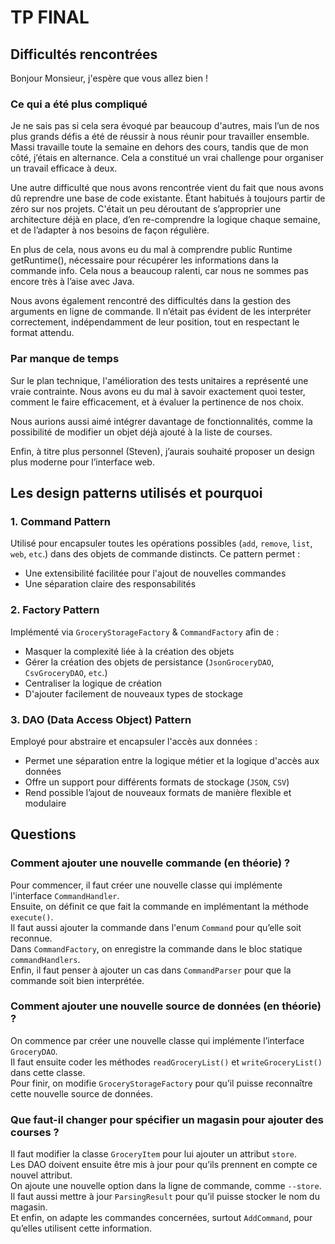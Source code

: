# TP FINAL 

## Difficultés rencontrées

Bonjour Monsieur, j'espère que vous allez bien ! 

### Ce qui a été plus compliqué

Je ne sais pas si cela sera évoqué par beaucoup d'autres, mais l’un de nos plus grands défis a été de réussir à nous réunir pour travailler ensemble.
Massi travaille toute la semaine en dehors des cours, tandis que de mon côté, j’étais en alternance. 
Cela a constitué un vrai challenge pour organiser un travail efficace à deux.

Une autre difficulté que nous avons rencontrée vient du fait que nous avons dû reprendre une base de code existante.
Étant habitués à toujours partir de zéro sur nos projets. C'était un peu déroutant de s’approprier une architecture déjà en place, d’en re-comprendre la logique chaque semaine,
et de l’adapter à nos besoins de façon régulière.

En plus de cela, nous avons eu du mal à comprendre public Runtime getRuntime(), nécessaire pour récupérer les informations dans la commande info.
Cela nous a beaucoup ralenti, car nous ne sommes pas encore très à l’aise avec Java.

Nous avons également rencontré des difficultés dans la gestion des arguments en ligne de commande.
Il n’était pas évident de les interpréter correctement, indépendamment de leur position, tout en respectant le format attendu.


### Par manque de temps

Sur le plan technique, l'amélioration des tests unitaires a représenté une vraie contrainte.
Nous avons eu du mal à savoir exactement quoi tester, comment le faire efficacement, et à évaluer la pertinence de nos choix.

Nous aurions aussi aimé intégrer davantage de fonctionnalités, comme la possibilité de modifier un objet déjà ajouté à la liste de courses.

Enfin, à titre plus personnel (Steven), j’aurais souhaité proposer un design plus moderne pour l’interface web.

## Les design patterns utilisés et pourquoi

### 1. **Command Pattern**

Utilisé pour encapsuler toutes les opérations possibles (`add`, `remove`, `list`, `web`, `etc`.) dans des objets de commande distincts.
Ce pattern permet :
* Une extensibilité facilitée pour l'ajout de nouvelles commandes
* Une séparation claire des responsabilités

### 2. **Factory Pattern**

Implémenté via `GroceryStorageFactory` & `CommandFactory` afin de :

* Masquer la complexité liée à la création des objets
* Gérer la création des objets de persistance (`JsonGroceryDAO`, `CsvGroceryDAO`, `etc`.)
* Centraliser la logique de création
* D'ajouter facilement de nouveaux types de stockage

### 3. **DAO (Data Access Object) Pattern**

Employé pour abstraire et encapsuler l'accès aux données :

* Permet une séparation entre la logique métier et la logique d'accès aux données
* Offre un support pour différents formats de stockage (`JSON`, `CSV`)
* Rend possible l’ajout de nouveaux formats de manière flexible et modulaire


## Questions

### Comment ajouter une nouvelle commande (en théorie) ?

Pour commencer, il faut créer une nouvelle classe qui implémente l'interface `CommandHandler`.  
Ensuite, on définit ce que fait la commande en implémentant la méthode `execute()`.  
Il faut aussi ajouter la commande dans l'enum `Command` pour qu’elle soit reconnue.  
Dans `CommandFactory`, on enregistre la commande dans le bloc statique `commandHandlers`.  
Enfin, il faut penser à ajouter un cas dans `CommandParser` pour que la commande soit bien interprétée.

### Comment ajouter une nouvelle source de données (en théorie) ?

On commence par créer une nouvelle classe qui implémente l’interface `GroceryDAO`.  
Il faut ensuite coder les méthodes `readGroceryList()` et `writeGroceryList()` dans cette classe.  
Pour finir, on modifie `GroceryStorageFactory` pour qu’il puisse reconnaître cette nouvelle source de données.

### Que faut-il changer pour spécifier un magasin pour ajouter des courses ?

Il faut modifier la classe `GroceryItem` pour lui ajouter un attribut `store`.  
Les DAO doivent ensuite être mis à jour pour qu’ils prennent en compte ce nouvel attribut.  
On ajoute une nouvelle option dans la ligne de commande, comme `--store`.  
Il faut aussi mettre à jour `ParsingResult` pour qu’il puisse stocker le nom du magasin.  
Et enfin, on adapte les commandes concernées, surtout `AddCommand`, pour qu’elles utilisent cette information.
